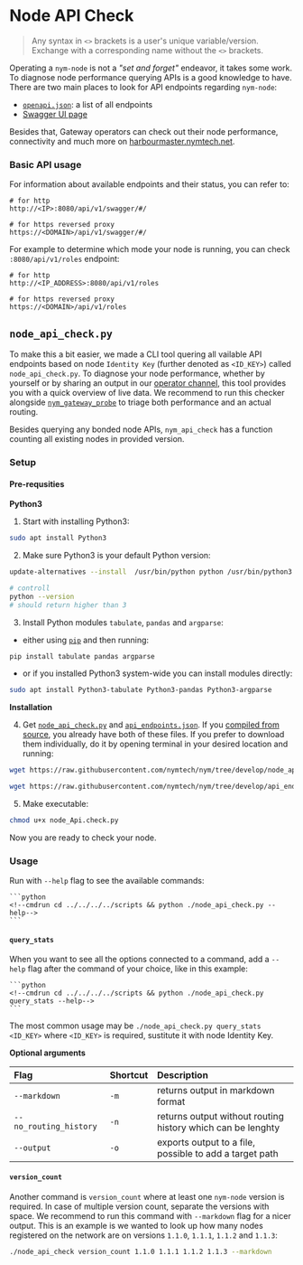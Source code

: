 # Node API Check

> Any syntax in `<>` brackets is a user's unique variable/version. Exchange with a corresponding name without the `<>` brackets.

Operating a `nym-node` is not a *"set and forget"* endeavor, it takes some work. To diagnose node performance querying APIs is a good knowledge to have. There are two main places to look for API endpoints regarding `nym-node`:

- [`openapi.json`](https://validator.nymtech.net/api/v1/openapi.json): a list of all endpoints
- [Swagger UI page](https://validator.nymtech.net/api/swagger/index.html)

Besides that, Gateway operators can check out their node performance, connectivity and much more on [harbourmaster.nymtech.net](https://harbourmaster.nymtech.net/).

### Basic API usage

For information about available endpoints and their status, you can refer to:
```
# for http
http://<IP>:8080/api/v1/swagger/#/

# for https reversed proxy
https://<DOMAIN>/api/v1/swagger/#/
```

For example to determine which mode your node is running, you can check `:8080/api/v1/roles` endpoint:
```
# for http
http://<IP_ADDRESS>:8080/api/v1/roles

# for https reversed proxy
https://<DOMAIN>/api/v1/roles
```

## `node_api_check.py`

To make this a bit easier, we made a CLI tool quering all vailable API endpoints based on node `Identity Key` (further denoted as `<ID_KEY>`) called `node_api_check.py`. To diagnose your node performance, whether by yourself or by sharing an output in our [operator channel](https://matrix.to/#/#operators:nymtech.chat), this tool provides you with a quick overview of live data. We recommend to run this checker alongside [`nym_gateway_probe`](gateway-probe.md) to triage both performance and an actual routing.

Besides querying any bonded node APIs, `nym_api_check` has a function counting all existing nodes in provided version.

### Setup

#### Pre-requsities

**Python3**

1. Start with installing Python3:
```sh
sudo apt install Python3
```

2. Make sure Python3 is your default Python version:
```sh
update-alternatives --install  /usr/bin/python python /usr/bin/python3 1

# controll
python --version
# should return higher than 3
```

3. Install Python modules `tabulate`, `pandas` and `argparse`:
- either using [`pip`](https://python.land/virtual-environments/installing-packages-with-pip) and then running:
```sh
pip install tabulate pandas argparse
```
- or if you installed Python3 system-wide you can install modules directly:
```sh
sudo apt install Python3-tabulate Python3-pandas Python3-argparse
```

**Installation**

4. Get [`node_api_check.py`](https://github.com/nymtech/nym/tree/develop/scripts/node_api_check.py) and [`api_endpoints.json`](https://github.com/nymtech/nym/tree/develop/scripts/api_endpoints.json). If you [compiled from source](../binaries/building-nym.md), you already have both of these files. If you prefer to download them individually, do it by opening terminal in your desired location and running:
```sh
wget https://raw.githubusercontent.com/nymtech/nym/tree/develop/node_api_check.py

wget https://raw.githubusercontent.com/nymtech/nym/tree/develop/api_endpoints.json
```

5. Make executable:
```sh
chmod u+x node_Api.check.py
```

Now you are ready to check your node.

### Usage

Run with `--help` flag to see the available commands:

~~~admonish example collapsible=true title="./node_api_check.py --help"
```python
<!--cmdrun cd ../../../../scripts && python ./node_api_check.py --help-->
```
~~~

#### `query_stats`

When you want to see all the options connected to a command, add a `--help` flag after the command of your choice, like in this example:
~~~admonish example collapsible=true title="./node_api_check.py query_stats --help"
```python
<!--cmdrun cd ../../../../scripts && python ./node_api_check.py query_stats --help-->
```
~~~

The most common usage may be `./node_api_check.py query_stats <ID_KEY>` where `<ID_KEY>` is required, sustitute it with node Identity Key.

**Optional arguments**

| Flag                   | Shortcut | Description                                                 |
| :---                   |     :---      | :---                                                        |
| `--markdown`           |     `-m`      | returns output in markdown format                           |
| `--no_routing_history` |     `-n`      | returns output without routing history which can be lenghty |
| `--output`             |     `-o`      | exports output to a file, possible to add a target path     |

#### `version_count`

Another command is `version_count` where at least one `nym-node` version is required. In case of multiple version count, separate the versions with space. We recommend to run this command with `--markdown` flag for a nicer output. This is an example is we wanted to look up how many nodes registered on the network are on versions `1.1.0`, `1.1.1`, `1.1.2` and `1.1.3`:
```sh
./node_api_check version_count 1.1.0 1.1.1 1.1.2 1.1.3 --markdown
```
